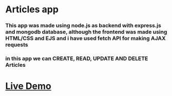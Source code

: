 # Articles app

### This app was made using node.js as backend with express.js and mongodb database, although the frontend was made using HTML/CSS and EJS and i have used fetch API for making AJAX requests

### in this app we can CREATE, READ, UPDATE AND DELETE Articles

# [Live Demo](https://article-node-express-mongo.herokuapp.com/)
